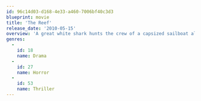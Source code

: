 ```yaml
---
id: 96c14d03-d168-4e33-a460-7006bf40c3d3
blueprint: movie
title: 'The Reef'
release_date: '2010-05-15'
overview: 'A great white shark hunts the crew of a capsized sailboat along the Great Barrier Reef.'
genres:
  -
    id: 18
    name: Drama
  -
    id: 27
    name: Horror
  -
    id: 53
    name: Thriller
---
```

